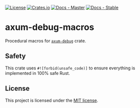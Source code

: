 [![License](https://img.shields.io/crates/l/axum-debug-macros)](https://choosealicense.com/licenses/mit/)
[![Crates.io](https://img.shields.io/crates/v/axum-debug-macros)](https://crates.io/crates/axum-debug-macros)
[![Docs - Master](https://img.shields.io/badge/docs-master-blue)](https://programatik29.github.io/axum-debug-macros/docs/axum_debug_macros/)
[![Docs - Stable](https://img.shields.io/crates/v/axum-debug-macros?color=blue&label=docs)](https://docs.rs/axum-debug-macros/)


# axum-debug-macros

Procedural macros for [`axum-debug`] crate.

## Safety

This crate uses `#![forbid(unsafe_code)]` to ensure everything is implemented in 100% safe Rust.

## License

This project is licensed under the [MIT license](LICENSE).

[`axum-debug`]: https://crates.io/crates/axum-debug
